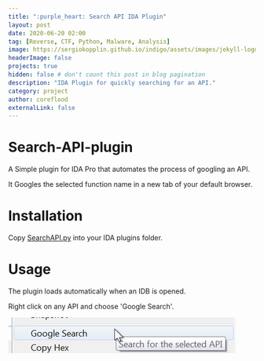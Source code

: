 ```yaml
---
title: ":purple_heart: Search API IDA Plugin"
layout: post
date: 2020-06-20 02:00
tag: [Reverse, CTF, Python, Malware, Analysis]
image: https://sergiokopplin.github.io/indigo/assets/images/jekyll-logo-light-solid.png
headerImage: false
projects: true
hidden: false # don't count this post in blog pagination
description: "IDA Plugin for quickly searching for an API."
category: project
author: coreflood
externalLink: false
---
```


# Search-API-plugin

A Simple plugin for IDA Pro that automates the process of googling an API.

It Googles the selected function name in a new tab of your default browser.

# Installation
Copy [SearchAPI.py](https://github.com/AlyaGomaa/Search-API-plugin/blob/master/SearchAPI.py) into your IDA plugins folder.

# Usage
The plugin loads automatically when an IDB is opened.

Right click on any API and choose 'Google Search'.

![](https://raw.githubusercontent.com/AlyaGomaa/Search-API-plugin/master/_screenshot.png)
